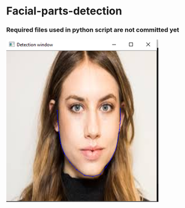 # Facial-parts-detection

### Required files used in python script are not committed yet

![Jaws](Results/jaws.png)
